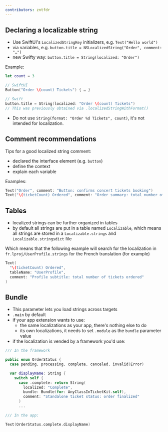 ```yaml
---
contributors: zntfdr
---
```


## Declaring a localizable string

- Use SwiftUI's `LocalizedStringKey` initializers, e.g. `Text("Hello world")`
- via variables, e.g. `button.title = NSLocalizedString("Order", comment: "…")`
- new Swifty way: `button.title = String(localized: "Order")`

Example:

```swift
let count = 3

// SwiftUI
Button("Order \(count) Tickets") { … }

// Swift
button.title = String(localized: "Order \(count) Tickets")
// This was previously obtained via .localizedStringWithFormat()
```

- Do not use `String(format: "Order %d Tickets", count)`, it's not intended for localization.

## Comment recommendations

Tips for a good localized string comment:

- declared the interface element (e.g. `button`)
- define the context
- explain each variable

Examples:

```swift
Text("Order", comment: "Button: confirms concert tickets booking")
Text("\(ticketCount) Ordered", comment: "Order summary: total number of tickets ordered")
```

## Tables

- localized strings can be further organized in tables
- by default all strings are put in a table named `Localizable`, which means all strings are stored in a `Localizable.strings` and `Localizable.stringsdict` file

Which means that the following example will search for the localization in `fr.lproj/UserProfile.strings` for the French translation (for example)

```swift
Text(
  "\(ticketCount) Ordered",
  tableName: "UserProfile",
  comment: "Profile subtitle: total number of tickets ordered"
)
```

## Bundle

- This parameter lets you load strings across targets
- `.main` by default
- if your app extension wants to use:
  - the same localizations as your app, there's nothing else to do
  - its own localizations, it needs to set `.module` as the `bundle` parameter value
- if the localization is vended by a framework you'd use:

```swift
/// In the framework

public enum OrderStatus {
  case pending, processing, complete, canceled, invalid(Error)

  var displayName: String {
    switch self {
      case .complete: return String(
        localized: "Complete",
        bundle: Bundle(for: AnyClassInTicketKit.self),
        comment: "Standalone ticket status: order finalized"
      )
      ...
          
/// In the app:

Text(OrderStatus.complete.displayName)
```
